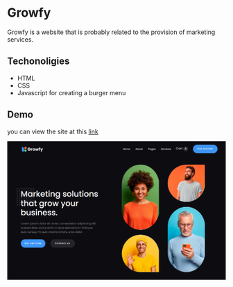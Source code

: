 # Growfy
<p>Growfy is a website that is probably related to the provision of marketing services.</p>

<h2>Techonoligies</h2>
<ul>
  <li>HTML</li>
  <li>CSS</li>
  <li>Javascript for creating a burger menu</li>
</ul>

<h2>Demo</h2>
<p>you can view the site at this <a href="https://growfy4.netlify.app/">link</a></p>
<img src="https://github.com/zHelga/Growfy/blob/main/img/growfy.png"/>
